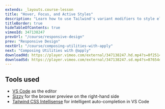 ```yaml
---
extends: _layouts.course-lesson
title: "Hover, Focus, and Active Styles"
description: "Learn how to use Tailwind's variant modifiers to style elements in different states."
titleBorder: true
hideTableOfContents: true
vimeoId: 347138247
prevUrl: "/course/responsive-design"
prev: "Responsive Design"
nextUrl: "/course/composing-utilities-with-apply"
next: "Composing Utilities with @apply"
downloadHd: https://player.vimeo.com/external/347138247.hd.mp4?s=0f2514241e504120a3cb5e67155921ce46c84d80&profile_id=175&download=1
downloadSd: https://player.vimeo.com/external/347138247.sd.mp4?s=07654dae3d43acb90b0c9f85bca03f61acf8c7b1&profile_id=165&download=1
---
```


## Tools used

- [VS Code](https://code.visualstudio.com/) as the editor
- [Sizzy](https://sizzy.co/) for the browser preview on the right-hand side
- [Tailwind CSS Intellisense](https://marketplace.visualstudio.com/items?itemName=bradlc.vscode-tailwindcss) for intelligent auto-completion in VS Code
